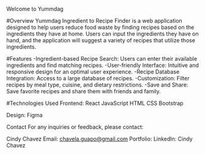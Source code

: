 Welcome to Yummdag 

#Overview
Yummdag Ingredient to Recipe Finder  is a web application designed to help users reduce food waste by finding recipes based on the ingredients they have at home. Users can input the ingredients they have on hand, and the application will suggest a variety of recipes that utilize those ingredients.

#Features
-Ingredient-based Recipe Search: Users can enter their available ingredients and find matching recipes.
-User-friendly Interface: Intuitive and responsive design for an optimal user experience.
-Recipe Database Integration: Access to a large database of recipes.
-Customization: Filter recipes by meal type, cuisine, and dietary restrictions.
-Save and Share: Save favorite recipes and share them with friends and family.

#Technologies Used
Frontend:
React
JavaScript
HTML
CSS
Bootstrap

Design:
Figma

Contact
For any inquiries or feedback, please contact:

Cindy Chavez
Email: chavela.guapo@gmail.com
Portfolio: 
LinkedIn: Cindy Chavez
